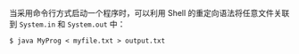 当采用命令行方式启动一个程序时，可以利用 Shell 的重定向语法将任意文件关联到 `System.in` 和 `System.out` 中：

```shell
$ java MyProg < myfile.txt > output.txt
```


